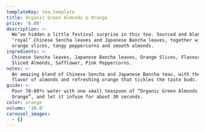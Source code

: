 ```yaml
---
templateKey: tea.template
title: Organic Green Almonds & Orange
price: '6.00'
description: >-
  We’ve hidden a little festival surprise in this tea. Sourced and blended great
  ‘royal’ Chinese Sencha leaves and Japanese Bancha leaves, together with golden
  orange slices, tangy peppercorns and smooth almonds.
ingredients: >-
  Chinese Sencha leaves, Japanese Bancha leaves, Orange Slices, Flavouring,
  Sliced Almonds, Safflower, Pink Peppercorns.
notes: >-
  An amazing blend of Chinese Sencha and Japanese Bancha teas, with the sweet
  flavor of almonds and refreshing orange that tickles the taste buds.
guide: >-
  Pour 70-80ºc water with one small teaspoon of “Organic Green Almonds &
  Orange”, and let it infuse for about 30 seconds.
color: orange
volume: '10.0'
carousel_images:
  - {}
---
```


